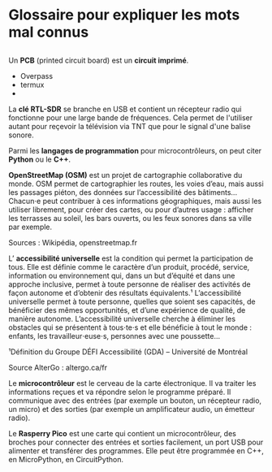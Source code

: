 # Glossaire pour expliquer les mots mal connus

##

Un **PCB** (printed circuit board) est un **circuit imprimé**.
- Overpass
- termux
- 
La **clé RTL-SDR** se branche en USB et contient un récepteur radio qui fonctionne pour une large bande de fréquences. Cela permet de l'utiliser autant pour reçevoir la télévision via TNT que pour le signal d'une balise sonore.

Parmi les **langages de programmation** pour microcontrôleurs, on peut citer **Python** ou le **C++**.

**OpenStreetMap (OSM)** est un projet de cartographie collaborative du monde. OSM permet de cartographier les routes, les voies d’eau, mais aussi les passages piéton, des données sur l’accessibilité des bâtiments... Chacun⋅e peut contribuer à ces informations géographiques, mais aussi les utiliser librement, pour créer des cartes, ou pour
d’autres usage : afficher les terrasses au soleil, les bars ouverts, ou les feux sonores dans sa ville par exemple. 

Sources : Wikipédia, openstreetmap.fr

L’ **accessibilité universelle** est la condition qui permet la participation de tous.
Elle est définie comme le caractère d’un produit, procédé, service, information ou environnement qui, dans un but d’équité et dans une approche inclusive, permet à toute personne de réaliser des activités de façon autonome et d’obtenir des résultats équivalents.¹
L’accessibilité universelle permet à toute personne, quelles que soient ses capacités, de bénéficier des mêmes opportunités, et d’une expérience de qualité, de manière autonome.
L’accessibilité universelle cherche à éliminer les obstacles qui se présentent à tous⋅te⋅s et elle bénéficie à tout le monde : enfants, les travailleur⋅euse⋅s, personnes avec une poussette...

¹Définition du Groupe DÉFI Accessibilité (GDA) – Université de Montréal

Source AlterGo : altergo.ca/fr


Le **microcontrôleur** est le cerveau de la carte électronique. Il va traiter les informations reçues et va répondre selon le programme préparé. Il communique avec des entrées (par exemple un bouton, un récepteur radio, un micro) et des sorties (par exemple un amplificateur audio, un émetteur radio).

Le **Rasperry Pico** est une carte qui contient un microcontrôleur, des broches pour connecter des entrées et sorties facilement, un port USB pour alimenter et transférer des programmes. Elle peut être programmée en C++, en MicroPython, en CircuitPython.
